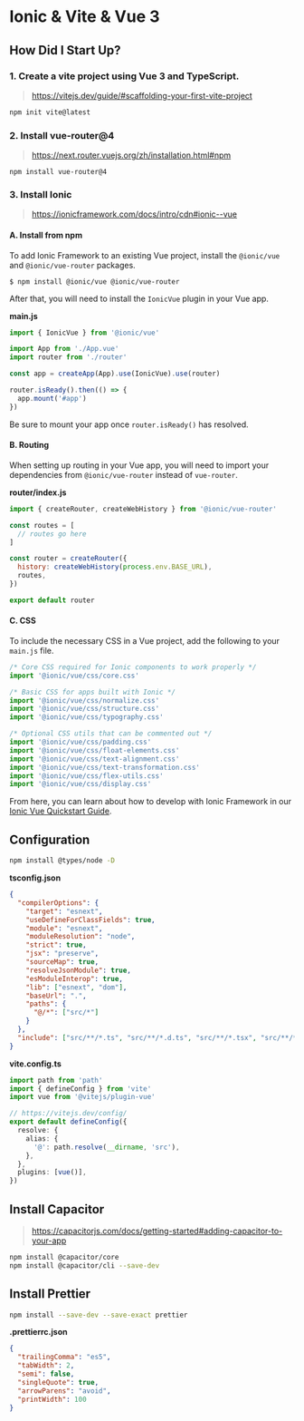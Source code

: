 # Ionic & Vite & Vue 3

## How Did I Start Up?

### 1. Create a vite project using Vue 3 and TypeScript.

> <https://vitejs.dev/guide/#scaffolding-your-first-vite-project>

```bash
npm init vite@latest
```

### 2. Install vue-router@4

> <https://next.router.vuejs.org/zh/installation.html#npm>

```
npm install vue-router@4
```

### 3. Install Ionic

> <https://ionicframework.com/docs/intro/cdn#ionic--vue>

#### A. Install from npm

To add Ionic Framework to an existing Vue project, install the `@ionic/vue` and `@ionic/vue-router` packages.

```shell
$ npm install @ionic/vue @ionic/vue-router
```

After that, you will need to install the `IonicVue` plugin in your Vue app.

**main.js**

```javascript
import { IonicVue } from '@ionic/vue'

import App from './App.vue'
import router from './router'

const app = createApp(App).use(IonicVue).use(router)

router.isReady().then(() => {
  app.mount('#app')
})
```

Be sure to mount your app once `router.isReady()` has resolved.

#### B. Routing

When setting up routing in your Vue app, you will need to import your dependencies from `@ionic/vue-router` instead of `vue-router`.

**router/index.js**

```javascript
import { createRouter, createWebHistory } from '@ionic/vue-router'

const routes = [
  // routes go here
]

const router = createRouter({
  history: createWebHistory(process.env.BASE_URL),
  routes,
})

export default router
```

#### C. CSS

To include the necessary CSS in a Vue project, add the following to your `main.js` file.

```javascript
/* Core CSS required for Ionic components to work properly */
import '@ionic/vue/css/core.css'

/* Basic CSS for apps built with Ionic */
import '@ionic/vue/css/normalize.css'
import '@ionic/vue/css/structure.css'
import '@ionic/vue/css/typography.css'

/* Optional CSS utils that can be commented out */
import '@ionic/vue/css/padding.css'
import '@ionic/vue/css/float-elements.css'
import '@ionic/vue/css/text-alignment.css'
import '@ionic/vue/css/text-transformation.css'
import '@ionic/vue/css/flex-utils.css'
import '@ionic/vue/css/display.css'
```

From here, you can learn about how to develop with Ionic Framework in our [Ionic Vue Quickstart Guide](https://ionicframework.com/docs/vue/quickstart).

## Configuration

```bash
npm install @types/node -D
```

**tsconfig.json**

```json
{
  "compilerOptions": {
    "target": "esnext",
    "useDefineForClassFields": true,
    "module": "esnext",
    "moduleResolution": "node",
    "strict": true,
    "jsx": "preserve",
    "sourceMap": true,
    "resolveJsonModule": true,
    "esModuleInterop": true,
    "lib": ["esnext", "dom"],
    "baseUrl": ".",
    "paths": {
      "@/*": ["src/*"]
    }
  },
  "include": ["src/**/*.ts", "src/**/*.d.ts", "src/**/*.tsx", "src/**/*.vue"]
}
```

**vite.config.ts**

```typescript
import path from 'path'
import { defineConfig } from 'vite'
import vue from '@vitejs/plugin-vue'

// https://vitejs.dev/config/
export default defineConfig({
  resolve: {
    alias: {
      '@': path.resolve(__dirname, 'src'),
    },
  },
  plugins: [vue()],
})
```

## Install Capacitor

> <https://capacitorjs.com/docs/getting-started#adding-capacitor-to-your-app>

```bash
npm install @capacitor/core
npm install @capacitor/cli --save-dev
```

## Install Prettier

```bash
npm install --save-dev --save-exact prettier
```

**.prettierrc.json**

```json
{
  "trailingComma": "es5",
  "tabWidth": 2,
  "semi": false,
  "singleQuote": true,
  "arrowParens": "avoid",
  "printWidth": 100
}
```
